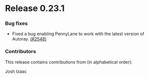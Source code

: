 <!-- orphan: true -->

# Release 0.23.1

<h3>Bug fixes</h3>

* Fixed a bug enabling PennyLane to work with the latest version of Autoray.
  [(#2548)](https://github.com/PennyLaneAI/pennylane/pull/2548)

<h3>Contributors</h3>

This release contains contributions from (in alphabetical order):

Josh Izaac
